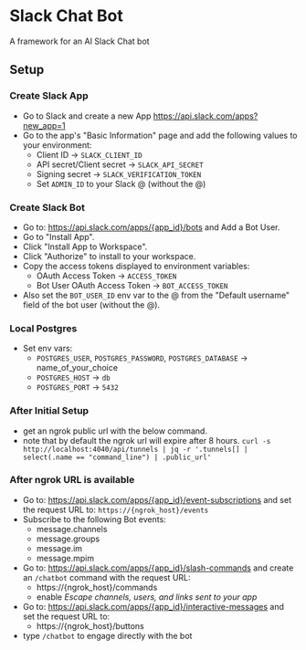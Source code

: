 # Slack Chat Bot
A framework for an AI Slack Chat bot

## Setup

### Create Slack App
- Go to Slack and create a new App https://api.slack.com/apps?new_app=1
- Go to the app's "Basic Information" page and add the following values to your environment: 
  - Client ID -> `SLACK_CLIENT_ID`
  - API secret/Client secret -> `SLACK_API_SECRET`
  - Signing secret -> `SLACK_VERIFICATION_TOKEN`
  - Set `ADMIN_ID` to your Slack @<user-id> (without the @)

### Create Slack Bot
- Go to: https://api.slack.com/apps/{app_id}/bots and Add a Bot User.
- Go to "Install App".
- Click "Install App to Workspace".
- Click "Authorize" to install to your workspace.
- Copy the access tokens displayed to environment variables:
  - OAuth Access Token -> `ACCESS_TOKEN`
  - Bot User OAuth Access Token -> `BOT_ACCESS_TOKEN`
- Also set the `BOT_USER_ID` env var to the @<user-id> from the "Default
  username" field of the bot user (without the @).

### Local Postgres
- Set env vars:
  - `POSTGRES_USER`, `POSTGRES_PASSWORD`, `POSTGRES_DATABASE` -> name_of_your_choice
  - `POSTGRES_HOST` -> `db`
  - `POSTGRES_PORT` -> `5432`

### After Initial Setup

- get an ngrok public url with the below command.
- note that by default the ngrok url will expire after 8 hours.
```curl -s http://localhost:4040/api/tunnels | jq -r '.tunnels[] | select(.name == "command_line") | .public_url'```

### After ngrok URL is available
- Go to: https://api.slack.com/apps/{app_id}/event-subscriptions and set the request URL to: `https://{ngrok_host}/events`
- Subscribe to the following Bot events:
  - message.channels
  - message.groups
  - message.im
  - message.mpim
- Go to: https://api.slack.com/apps/{app_id}/slash-commands and create an `/chatbot` command with the request URL:
  - https://{ngrok_host}/commands
  - enable _Escape channels, users, and links sent to your app_
- Go to: https://api.slack.com/apps/{app_id}/interactive-messages and set the request URL to:
  - https://{ngrok_host}/buttons
- type `/chatbot` to engage directly with the bot
